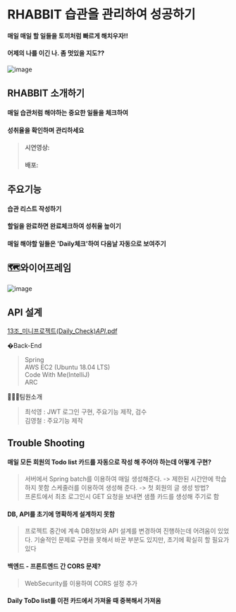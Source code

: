 # RHABBIT 습관을 관리하여 성공하기
#### 매일 매일 할 일들을 토끼처럼 빠르게 해치우자!!
#### 어제의 나를 이긴 나. 좀 멋있을 지도??
![image](https://user-images.githubusercontent.com/86106738/145660960-ab9e9351-b3cd-40e8-a606-0bd15823222c.png)
## RHABBIT 소개하기
#### 매일 습관처럼 해야하는 중요한 일들을 체크하여 
#### 성취율을 확인하며 관리하세요

> ####  시연영상:
> ####  배포:

## 주요기능
#### 습관 리스트 작성하기
#### 할일을 완료하면 완료체크하여 성취율 높이기
#### 매일 해야할 일들은 'Daily체크'하여 다음날 자동으로 보여주기

 
## 🗺와이어프레임
![image](https://user-images.githubusercontent.com/86106738/145660434-1f838d4d-4eb6-4fe9-aeda-64cf4f4b377b.png)

## API 설계
 
 [13조_미니프로젝트(Daily_Check)_API_.pdf](https://github.com/Rhabbit13/Rhabbit-FrontEnd/files/7696328/13._.Daily_Check._API_.pdf)

�Back-End
> Spring  
> AWS EC2 (Ubuntu 18.04 LTS)  
> Code With Me(IntelliJ)    
> ARC  

🧑🏻‍💻팀원소개
> 최석영 : JWT 로그인 구현, 주요기능 제작, 검수  
> 김영철 : 주요기능 제작

## Trouble Shooting
#### 매일 모든 회원의 Todo list 카드를 자동으로 작성 해 주어야 하는데 어떻게 구현?  
> 서버에서 Spring batch를 이용하여 매일 생성해준다. -> 제한된 시간안에 학습하지 못함
> 스케줄러를 이용하여 생성해 준다. -> 첫 회원의 글 생성 방법?  
> 프론트에서 최초 로그인시 GET 요청을 보내면 샘플 카드를 생성해 주기로 함  

#### DB, API를 초기에 명확하게 설계하지 못함
> 프로젝트 중간에 계속 DB정보와 API 설계를 변경하여 진행하는데 어려움이 있었다.
> 기술적인 문제로 구현을 못해서 바꾼 부분도 있지만, 초기에 확실히 할 필요가 있다

#### 백엔드 - 프론트엔드  간 CORS 문제?  
> WebSecurity를 이용하여 CORS 설정 추가

#### Daily ToDo list를 이전 카드에서 가져올 때 중복해서 가져옴
